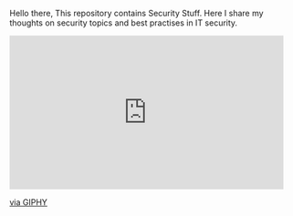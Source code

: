 Hello there, This repository contains Security Stuff. Here I share my thoughts on security topics and best practises in IT security.

<iframe src="https://giphy.com/embed/MM0Jrc8BHKx3y" width="480" height="270" frameBorder="0" class="giphy-embed" allowFullScreen></iframe><p><a href="https://giphy.com/gifs/hacker-MM0Jrc8BHKx3y">via GIPHY</a></p>
